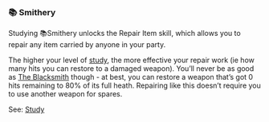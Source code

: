 ### 📚 Smithery
Studying 📚Smithery unlocks the Repair Item skill, which allows you to repair any item carried by anyone in your
  party.

The higher your level of [study](../trade_school/study.md), the more effective your repair work (ie how many hits you can restore to a damaged
  weapon). You’ll never be as good as [The Blacksmith](../blacksmith/index.md) though - at best, you can restore a weapon that’s got 0 hits
  remaining to 80% of its full heath. Repairing like this doesn’t require you to use another weapon for spares.

See: [Study](../trade_school/study.md)


